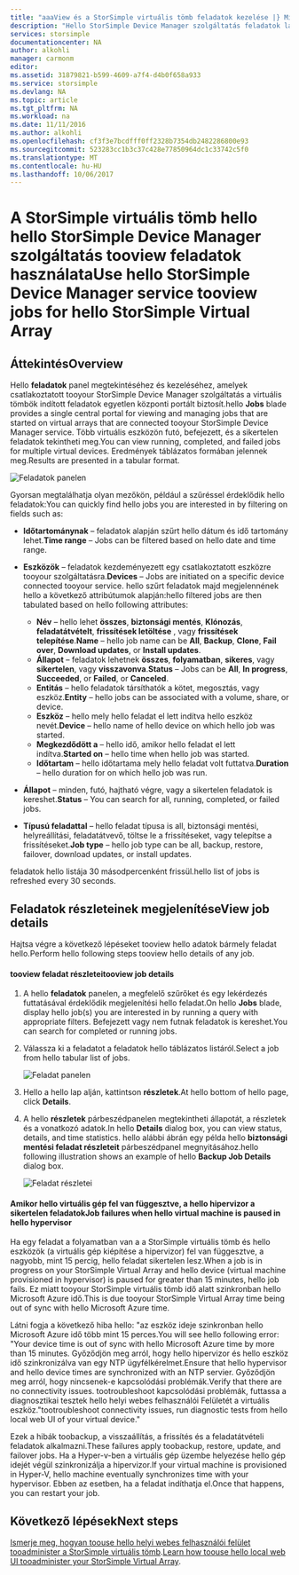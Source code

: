 ```yaml
---
title: "aaaView és a StorSimple virtuális tömb feladatok kezelése |} Microsoft Docs"
description: "Hello StorSimple Device Manager szolgáltatás feladatok lapján ismerteti, hogyan toouse azt tootrack legutóbbi és a jelenlegi feladataihoz hello StorSimple virtuális tömb."
services: storsimple
documentationcenter: NA
author: alkohli
manager: carmonm
editor: 
ms.assetid: 31879821-b599-4609-a7f4-d4b0f658a933
ms.service: storsimple
ms.devlang: NA
ms.topic: article
ms.tgt_pltfrm: NA
ms.workload: na
ms.date: 11/11/2016
ms.author: alkohli
ms.openlocfilehash: cf3f3e7bcdfff0ff2328b7354db2482286800e93
ms.sourcegitcommit: 523283cc1b3c37c428e77850964dc1c33742c5f0
ms.translationtype: MT
ms.contentlocale: hu-HU
ms.lasthandoff: 10/06/2017
---
```

# <a name="use-hello-storsimple-device-manager-service-tooview-jobs-for-hello-storsimple-virtual-array"></a><span data-ttu-id="f8f85-103">A StorSimple virtuális tömb hello hello StorSimple Device Manager szolgáltatás tooview feladatok használata</span><span class="sxs-lookup"><span data-stu-id="f8f85-103">Use hello StorSimple Device Manager service tooview jobs for hello StorSimple Virtual Array</span></span>
## <a name="overview"></a><span data-ttu-id="f8f85-104">Áttekintés</span><span class="sxs-lookup"><span data-stu-id="f8f85-104">Overview</span></span>
<span data-ttu-id="f8f85-105">Hello **feladatok** panel megtekintéséhez és kezeléséhez, amelyek csatlakoztatott tooyour StorSimple Device Manager szolgáltatás a virtuális tömbök indított feladatok egyetlen központi portált biztosít.</span><span class="sxs-lookup"><span data-stu-id="f8f85-105">hello **Jobs** blade provides a single central portal for viewing and managing jobs that are started on virtual arrays that are connected tooyour StorSimple Device Manager service.</span></span> <span data-ttu-id="f8f85-106">Több virtuális eszközön futó, befejezett, és a sikertelen feladatok tekintheti meg.</span><span class="sxs-lookup"><span data-stu-id="f8f85-106">You can view running, completed, and failed jobs for multiple virtual devices.</span></span> <span data-ttu-id="f8f85-107">Eredmények táblázatos formában jelennek meg.</span><span class="sxs-lookup"><span data-stu-id="f8f85-107">Results are presented in a tabular format.</span></span>

![Feladatok panelen](./media/storsimple-virtual-array-manage-jobs/ova-jobs-blade.png)

<span data-ttu-id="f8f85-109">Gyorsan megtalálhatja olyan mezőkön, például a szűréssel érdeklődik hello feladatok:</span><span class="sxs-lookup"><span data-stu-id="f8f85-109">You can quickly find hello jobs you are interested in by filtering on fields such as:</span></span>

* <span data-ttu-id="f8f85-110">**Időtartománynak** – feladatok alapján szűrt hello dátum és idő tartomány lehet.</span><span class="sxs-lookup"><span data-stu-id="f8f85-110">**Time range** – Jobs can be filtered based on hello date and time range.</span></span>
* <span data-ttu-id="f8f85-111">**Eszközök** – feladatok kezdeményezett egy csatlakoztatott eszközre tooyour szolgáltatásra.</span><span class="sxs-lookup"><span data-stu-id="f8f85-111">**Devices** – Jobs are initiated on a specific device connected tooyour service.</span></span> <span data-ttu-id="f8f85-112">hello szűrt feladatok majd megjelennének hello a következő attribútumok alapján:</span><span class="sxs-lookup"><span data-stu-id="f8f85-112">hello filtered jobs are then tabulated based on hello following attributes:</span></span>
  
  * <span data-ttu-id="f8f85-113">**Név** – hello lehet **összes**, **biztonsági mentés**, **Klónozás**, **feladatátvételt**, **frissítések letöltése** , vagy **frissítések telepítése**.</span><span class="sxs-lookup"><span data-stu-id="f8f85-113">**Name** – hello job name can be **All**, **Backup**, **Clone**, **Fail over**, **Download updates**, or **Install updates**.</span></span>
  * <span data-ttu-id="f8f85-114">**Állapot** – feladatok lehetnek **összes**, **folyamatban**, **sikeres**, vagy **sikertelen**, vagy **visszavonva**.</span><span class="sxs-lookup"><span data-stu-id="f8f85-114">**Status** – Jobs can be **All**, **In progress**, **Succeeded**, or **Failed**, or **Canceled**.</span></span>
  * <span data-ttu-id="f8f85-115">**Entitás** – hello feladatok társíthatók a kötet, megosztás, vagy eszköz.</span><span class="sxs-lookup"><span data-stu-id="f8f85-115">**Entity** – hello jobs can be associated with a volume, share, or device.</span></span>
  * <span data-ttu-id="f8f85-116">**Eszköz** – hello mely hello feladat el lett indítva hello eszköz nevét.</span><span class="sxs-lookup"><span data-stu-id="f8f85-116">**Device** – hello name of hello device on which hello job was started.</span></span>
  * <span data-ttu-id="f8f85-117">**Megkezdődött a** – hello idő, amikor hello feladat el lett indítva.</span><span class="sxs-lookup"><span data-stu-id="f8f85-117">**Started on** – hello time when hello job was started.</span></span>
  * <span data-ttu-id="f8f85-118">**Időtartam** – hello időtartama mely hello feladat volt futtatva.</span><span class="sxs-lookup"><span data-stu-id="f8f85-118">**Duration** – hello duration for on which hello job was run.</span></span>
* <span data-ttu-id="f8f85-119">**Állapot** – minden, futó, hajtható végre, vagy a sikertelen feladatok is kereshet.</span><span class="sxs-lookup"><span data-stu-id="f8f85-119">**Status** – You can search for all, running, completed, or failed jobs.</span></span>
* <span data-ttu-id="f8f85-120">**Típusú feladattal** – hello feladat típusa is all, biztonsági mentési, helyreállítási, feladatátvevő, töltse le a frissítéseket, vagy telepítse a frissítéseket.</span><span class="sxs-lookup"><span data-stu-id="f8f85-120">**Job type** – hello job type can be all, backup, restore, failover, download updates, or install updates.</span></span>

<span data-ttu-id="f8f85-121">feladatok hello listája 30 másodpercenként frissül.</span><span class="sxs-lookup"><span data-stu-id="f8f85-121">hello list of jobs is refreshed every 30 seconds.</span></span>

## <a name="view-job-details"></a><span data-ttu-id="f8f85-122">Feladatok részleteinek megjelenítése</span><span class="sxs-lookup"><span data-stu-id="f8f85-122">View job details</span></span>
<span data-ttu-id="f8f85-123">Hajtsa végre a következő lépéseket tooview hello adatok bármely feladat hello.</span><span class="sxs-lookup"><span data-stu-id="f8f85-123">Perform hello following steps tooview hello details of any job.</span></span>

#### <a name="tooview-job-details"></a><span data-ttu-id="f8f85-124">tooview feladat részletei</span><span class="sxs-lookup"><span data-stu-id="f8f85-124">tooview job details</span></span>
1. <span data-ttu-id="f8f85-125">A hello **feladatok** panelen, a megfelelő szűrőket és egy lekérdezés futtatásával érdeklődik megjelenítési hello feladat.</span><span class="sxs-lookup"><span data-stu-id="f8f85-125">On hello **Jobs** blade, display hello job(s) you are interested in by running a query with appropriate filters.</span></span> <span data-ttu-id="f8f85-126">Befejezett vagy nem futnak feladatok is kereshet.</span><span class="sxs-lookup"><span data-stu-id="f8f85-126">You can search for completed or running jobs.</span></span>
2. <span data-ttu-id="f8f85-127">Válassza ki a feladatot a feladatok hello táblázatos listáról.</span><span class="sxs-lookup"><span data-stu-id="f8f85-127">Select a job from hello tabular list of jobs.</span></span>
   
    ![Feladat panelen](./media/storsimple-virtual-array-manage-jobs/ova-jobs-blade.png)
3. <span data-ttu-id="f8f85-129">Hello a hello lap alján, kattintson **részletek**.</span><span class="sxs-lookup"><span data-stu-id="f8f85-129">At hello bottom of hello page, click **Details**.</span></span>
4. <span data-ttu-id="f8f85-130">A hello **részletek** párbeszédpanelen megtekintheti állapotát, a részletek és a vonatkozó adatok.</span><span class="sxs-lookup"><span data-stu-id="f8f85-130">In hello **Details** dialog box, you can view status, details, and time statistics.</span></span> <span data-ttu-id="f8f85-131">hello alábbi ábrán egy példa hello **biztonsági mentési feladat részleteit** párbeszédpanel megnyitásához.</span><span class="sxs-lookup"><span data-stu-id="f8f85-131">hello following illustration shows an example of hello **Backup Job Details** dialog box.</span></span>
   
    ![Feladat részletei](./media/storsimple-virtual-array-manage-jobs/ova-jobs-details.png)

#### <a name="job-failures-when-hello-virtual-machine-is-paused-in-hello-hypervisor"></a><span data-ttu-id="f8f85-133">Amikor hello virtuális gép fel van függesztve, a hello hipervizor a sikertelen feladatok</span><span class="sxs-lookup"><span data-stu-id="f8f85-133">Job failures when hello virtual machine is paused in hello hypervisor</span></span>
<span data-ttu-id="f8f85-134">Ha egy feladat a folyamatban van a a StorSimple virtuális tömb és hello eszközök (a virtuális gép kiépítése a hipervizor) fel van függesztve, a nagyobb, mint 15 percig, hello feladat sikertelen lesz.</span><span class="sxs-lookup"><span data-stu-id="f8f85-134">When a job is in progress on your StorSimple Virtual Array and hello device (virtual machine provisioned in hypervisor) is paused for greater than 15 minutes, hello job fails.</span></span> <span data-ttu-id="f8f85-135">Ez miatt tooyour StorSimple virtuális tömb idő alatt szinkronban hello Microsoft Azure idő.</span><span class="sxs-lookup"><span data-stu-id="f8f85-135">This is due tooyour StorSimple Virtual Array time being out of sync with hello Microsoft Azure time.</span></span> 

<span data-ttu-id="f8f85-136">Látni fogja a következő hiba hello: "az eszköz ideje szinkronban hello Microsoft Azure idő több mint 15 perces.</span><span class="sxs-lookup"><span data-stu-id="f8f85-136">You will see hello following error: "Your device time is out of sync with hello Microsoft Azure time by more than 15 minutes.</span></span> <span data-ttu-id="f8f85-137">Győződjön meg arról, hogy hello hipervizor és hello eszköz idő szinkronizálva van egy NTP ügyfélkérelmet.</span><span class="sxs-lookup"><span data-stu-id="f8f85-137">Ensure that hello hypervisor and hello device times are synchronized with an NTP servier.</span></span> <span data-ttu-id="f8f85-138">Győződjön meg arról, hogy nincsenek-e kapcsolódási problémák.</span><span class="sxs-lookup"><span data-stu-id="f8f85-138">Verify that there are no connectivity issues.</span></span> <span data-ttu-id="f8f85-139">tootroubleshoot kapcsolódási problémák, futtassa a diagnosztikai tesztek hello helyi webes felhasználói Felületét a virtuális eszköz."</span><span class="sxs-lookup"><span data-stu-id="f8f85-139">tootroubleshoot connectivity issues, run diagnostic tests from hello local web UI of your virtual device."</span></span>

<span data-ttu-id="f8f85-140">Ezek a hibák toobackup, a visszaállítás, a frissítés és a feladatátvételi feladatok alkalmazni.</span><span class="sxs-lookup"><span data-stu-id="f8f85-140">These failures apply toobackup, restore, update, and failover jobs.</span></span> <span data-ttu-id="f8f85-141">Ha a Hyper-v-ben a virtuális gép üzembe helyezése hello gép idejét végül szinkronizálja a hipervizor.</span><span class="sxs-lookup"><span data-stu-id="f8f85-141">If your virtual machine is provisioned in Hyper-V, hello machine eventually synchronizes time with your hypervisor.</span></span> <span data-ttu-id="f8f85-142">Ebben az esetben, ha a feladat indíthatja el.</span><span class="sxs-lookup"><span data-stu-id="f8f85-142">Once that happens, you can restart your job.</span></span>

## <a name="next-steps"></a><span data-ttu-id="f8f85-143">Következő lépések</span><span class="sxs-lookup"><span data-stu-id="f8f85-143">Next steps</span></span>
<span data-ttu-id="f8f85-144">[Ismerje meg, hogyan toouse hello helyi webes felhasználói felület tooadminister a StorSimple virtuális tömb](storsimple-ova-web-ui-admin.md).</span><span class="sxs-lookup"><span data-stu-id="f8f85-144">[Learn how toouse hello local web UI tooadminister your StorSimple Virtual Array](storsimple-ova-web-ui-admin.md).</span></span>

